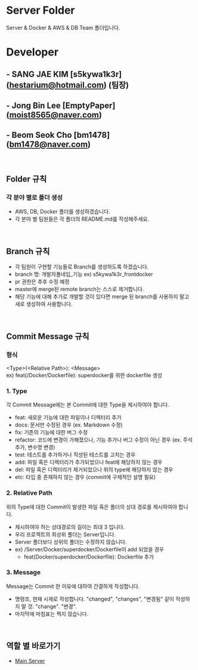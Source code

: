 # Server Folder

Server & Docker & AWS & DB Team 폴더입니다.

# Developer
## - SANG JAE  KIM [s5kywa1k3r] (hestarium@hotmail.com) (팀장)
## - Jong Bin  Lee [EmptyPaper] (moist8565@naver.com)
## - Beom Seok Cho [bm1478]     (bm1478@naver.com)

<br>

## Folder 규칙

### 각 분야 별로 폴더 생성

-   AWS, DB, Docker 폴더를 생성하겠습니다.
-   각 분야 별 팀원들은 각 폴더의 README.md를 작성해주세요.

<br>

## Branch 규칙

-   각 팀원이 구현할 기능들로 Branch를 생성하도록 하겠습니다.
-   branch 명: 개발자풀네임\_기능 ex) s5kywa1k3r_frontdocker
-   pr 권한은 추후 수정 예정
-   master에 merge된 remote branch는 스스로 제거합니다.
-   해당 기능에 대해 추가로 개발할 것이 있다면 merge 된 branch를 사용하지 말고 새로 생성하여 사용합니다.

<br>

## Commit Message 규칙

### 형식

\<Type>(\<Relative Path>): \<Message> \
 ex) feat(/Docker/Dockerfile): superdocker를 위한 dockerfile 생성

### 1. Type

각 Commit Message에는 본 Commit에 대한 Type을 제시하여야 합니다.

-   feat: 새로운 기능에 대한 파일이나 디렉터리 추가
-   docs: 문서만 수정된 경우 (ex. Markdown 수정)
-   fix: 기존의 기능에 대한 버그 수정
-   refactor: 코드에 변경이 가해졌으나, 기능 추가나 버그 수정이 아닌 경우 (ex. 주석 추가, 변수명 변경)
-   test: 테스트를 추가하거나 작성된 테스트를 고치는 경우
-   add: 파일 혹은 디렉터리가 추가되었으나 feat에 해당하지 않는 경우
-   del: 파일 혹은 디렉터리가 제거되었으나 위의 type에 해당하지 않는 경우
-   etc: 타입 중 존재하지 않는 경우 (commit에 구체적인 설명 필요)

### 2. Relative Path

위의 Type에 대한 Commit이 발생한 파일 혹은 폴더의 상대 경로를 제시하여야 합니다.

-   제시하여야 하는 상대경로의 길이는 최대 3 입니다.
-   우리 프로젝트의 최상위 폴더는 Server입니다.
-   Server 폴더보다 상위의 폴더는 수정하지 않습니다.
-   ex) /Server/Docker/superdocker/Dockerfile이 add 되었을 경우
    -   feat(Docker/superdocker/Dockerfile): Dockerfile 추가

### 3. Message

Message는 Commit 한 이유에 대하여 간결하게 작성합니다.

-   명령조, 현재 시제로 작성합니다. "changed", "changes", "변경됨" 같이 작성하지 말 것. "change". "변경".
-   마지막에 마침표는 찍지 않습니다.

<br>

## 역할 별 바로가기

-   [Main Server](./Docker/superdocker/main_server/README.md)
